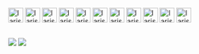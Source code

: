 <div style="display: inline_block"><br>
  <img aligh="center" alt="larissa-java" height="30" widgh="40" src="https://img.shields.io/badge/Java-ED8B00?style=for-the-badge&logo=java&logoColor=white">
   <img aligh="center" alt="larissa-spring" height="30" widgh="40" src="https://img.shields.io/badge/Spring-6DB33F?style=for-the-badge&logo=spring&logoColor=white">
  <img aligh="center" alt="larissa-html" height="30" widgh="40" src="https://img.shields.io/badge/HTML5-E34F26?style=for-the-badge&logo=html5&logoColor=white">
  <img aligh="center" alt="larissa-css" height="30" widgh="40" src="https://img.shields.io/badge/CSS3-1572B6?style=for-the-badge&logo=css3&logoColor=white">
  <img aligh="center" alt="larissa-postgresql" height="30" widgh="40" src="https://img.shields.io/badge/PostgreSQL-316192?style=for-the-badge&logo=postgresql&logoColor=white">
  <img aligh="center" alt="larissa-javascript" height="30" widgh="40" src="https://img.shields.io/badge/JavaScript-F7DF1E?style=for-the-badge&logo=javascript&logoColor=black">
  <img aligh="center" alt="larissa-oracle" height="30" widgh="40" src="https://img.shields.io/badge/Oracle-F80000?style=for-the-badge&logo=Oracle&logoColor=white">
  <img aligh="center" alt="larissa-mysql" height="30" widgh="40" src="https://img.shields.io/badge/MySQL-005C84?style=for-the-badge&logo=mysql&logoColor=white">
  <img aligh="center" alt="larissa-eclipse" height="30" widgh="40" src="https://img.shields.io/badge/Eclipse-2C2255?style=for-the-badge&logo=eclipse&logoColor=white">
  <img aligh="center" alt="larissa-intellij" height="30" widgh="40" src="https://img.shields.io/badge/IntelliJ_IDEA-000000.svg?style=for-the-badge&logo=intellij-idea&logoColor=white">
   <img aligh="center" alt="larissa-vscode" height="30" widgh="40" src="https://img.shields.io/badge/Visual_Studio_Code-0078D4?style=for-the-badge&logo=visual%20studio%20code&logoColor=white">
 
  
  ##
 
  <div> 
  <a href="https://www.linkedin.com/in/larissa-roberta569/" target="_blank"><img src="https://img.shields.io/badge/-LinkedIn-%230077B5?style=for-the-badge&logo=linkedin&logoColor=white" target="_blank"></a>
   <a href="https://open.spotify.com/user/lrobertxz?si=79722dd39fc14242" target="_blank"><img src="https://img.shields.io/badge/Spotify-1ED760?&style=for-the-badge&logo=spotify&logoColor=white" target="_blank"></a>
 

    
</div>

